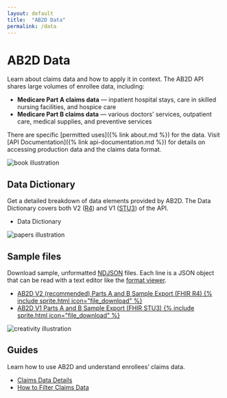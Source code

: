 ```yaml
---
layout: default
title:  "AB2D Data"
permalink: /data
---
```


# AB2D Data

Learn about claims data and how to apply it in context. The AB2D API shares large volumes of enrollee data, including:

- **Medicare Part A claims data** — inpatient hospital stays, care in skilled nursing facilities, and hospice care
- **Medicare Part B claims data** — various doctors' services, outpatient care, medical supplies, and preventive services

There are specific [permitted uses]({% link about.md %}) for the data. Visit [API Documentation]({% link api-documentation.md %}) for details on accessing production data and the claims data format.

<div class="grid-row grid-gap margin-y-6 tablet:grid-gap-0 tablet:margin-y-8 desktop:margin-y-10">
  <div class="grid-col-2 tablet:grid-col-3 text-center">
    <img src="{{ '/assets/img/book.svg' | relative_url }}" alt="book illustration" />
  </div>
  <div class="grid-col-fill tablet:grid-col-9">
    <h2>Data Dictionary</h2>
    <p>Get a detailed breakdown of data elements provided by AB2D. The Data Dictionary covers both V2 (<a href="https://hl7.org/fhir/R4/">R4</a>) and V1 (<a href="https://hl7.org/fhir/STU3/">STU3</a>) of the API.</p>
    <ul>
      <li>Data Dictionary</li>
    </ul>
  </div>
</div>

<div class="grid-row grid-gap margin-y-6 tablet:grid-gap-0 tablet:margin-y-8 desktop:margin-y-10">
  <div class="grid-col-2 tablet:grid-col-3 text-center">
    <img src="{{ '/assets/img/paper.svg' | relative_url }}" alt="papers illustration" />
  </div>
  <div class="grid-col-fill tablet:grid-col-9">
    <h2>Sample files</h2>
    <p>Download sample, unformatted <a href="https://github.com/ndjson/ndjson-spec">NDJSON</a> files. Each line is a JSON object that can be read with a text editor like the <a href="https://json.org">format viewer</a>.</p>
    <ul>
      <li><a href="{{ '/assets/downloads/sample-data-r4.ndjson' | relative_url }}">AB2D V2 (recommended) Parts A and B Sample Export (FHIR R4) {% include sprite.html icon="file_download" %}</a></li>
      <li><a href="{{ '/assets/downloads/sample-data-stu3.ndjson' | relative_url }}">AB2D V1 Parts A and B Sample Export (FHIR STU3) {% include sprite.html icon="file_download" %}</a></li>
    </ul>
  </div>
</div>

<div class="grid-row grid-gap margin-y-6 tablet:grid-gap-0 tablet:margin-y-8 desktop:margin-y-10">
  <div class="grid-col-2 tablet:grid-col-3 text-center">
    <img src="{{ '/assets/img/creativity.svg' | relative_url }}" alt="creativity illustration" />
  </div>
  <div class="grid-col-fill tablet:grid-col-9">
    <h2>Guides</h2>
    <p>Learn how to use AB2D and understand enrollees’ claims data.</p>
    <ul>
      <li><a href="https://docs.google.com/document/d/1phzaexERBLyIO0b-Z3o2t4jkr8i7WRNapld0bI5J8Qc/edit?usp=sharing">Claims Data Details</a></li>
      <li><a href="https://docs.google.com/document/d/1qhslAMkvw-c9BtP_kUq_-J3x1ruoCg49vESN5KYOhsc/edit?usp=sharing">How to Filter Claims Data</a></li>
    </ul>
  </div>
</div>


